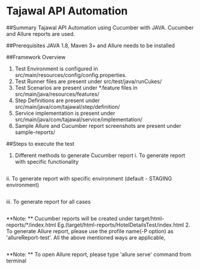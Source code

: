 # Tajawal API Automation

##Summary
Tajawal API Automation using Cucumber with JAVA. Cucumber and Allure reports are used.

##Prerequisites
JAVA 1.8, Maven 3+ and Allure needs to be installed

##Framework Overview
1. Test Environment is configured in src/main/resources/config/config.properties.
2. Test Runner files are present under src/test/java/runCukes/
3. Test Scenarios are present under *.feature files in src/main/java/resources/features/
4. Step Definitions are present under src/main/java/com/tajawal/step/definition/
5. Service implementation is present under src/main/java/com/tajawal/service/implementation/
6. Sample Allure and Cucumber report screenshots are present under sample-reports/

##Steps to execute the test
1. Different methods to generate Cucumber report
  i. To generate report with specific functionality
  ```mvn clean test -P cucumberReport-test -Dtest.tagnames=calenderPricing
  ```
  ii. To generate report with specific environment (default - STAGING environment)
  ```mvn clean test -P cucumberReport-test -Dtest.tagnames=hotelDetails -Dtest.environment=STAGING
  ```
  iii. To generate report for all cases
  ```mvn clean test -P cucumberReport-test
  ```
**Note: **
  Cucumber reports will be created under target/html-reports/*/index.html Eg.(target/html-reports/HotelDetailsTest/index.html
2. To generate Allure report, please use the profile name(-P option) as 'allureReport-test'. All the above mentioned ways are applicable,
  ```mvn clean test -P allureReport-test -Dtest.tagnames=calenderPricing
  ```
**Note: **
  To open Allure report, please type 'allure serve' command from terminal